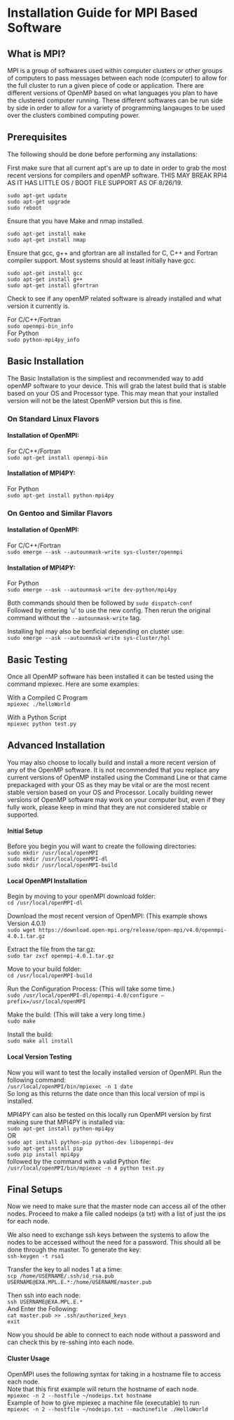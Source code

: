 # Installation Guide for MPI Based Software

## What is MPI?

MPI is a group of softwares used within computer clusters or other groups of computers to pass messages between each node (computer) to allow for the full cluster to run a given piece of code or application. There are different versions of OpenMP based on what languages you plan to have the clustered computer running. These different softwares can be run side by side in order to allow for a variety of programming langauges to be used over the clusters combined computing power.

## Prerequisites

The following should be done before performing any installations:

First make sure that all current apt's are up to date in order to grab the most recent versions for compilers and openMP software.
THIS MAY BREAK RPI4 AS IT HAS LITTLE OS / BOOT FILE SUPPORT AS OF 8/26/19.

`sudo apt-get update` <br />
`sudo apt-get upgrade` <br />
`sudo reboot` <br />

Ensure that you have Make and nmap installed.

`sudo apt-get install make` <br />
`sudo apt-get install nmap` <br />

Ensure that gcc, g++ and gfortran are all installed for C, C++ and Fortran compiler support. Most systems should at least initially have gcc.

`sudo apt-get install gcc` <br />
`sudo apt-get install g++` <br />
`sudo apt-get install gfortran` <br />

Check to see if any openMP related software is already installed and what version it currently is.

For C/C++/Fortran <br />
`sudo openmpi-bin_info` <br />
For Python <br />
`sudo python-mpi4py_info` <br />

## Basic Installation

The Basic Installation is the simpliest and recommended way to add openMP software to your device. This will grab the latest build that is stable based on your OS and Processor type. This may mean that your installed version will not be the latest OpenMP version but this is fine.

### On Standard Linux Flavors

#### Installation of OpenMPI:
For C/C++/Fortran <br />
`sudo apt-get install openmpi-bin` <br />

#### Installation of MPI4PY:
For Python <br />
`sudo apt-get install python-mpi4py` <br />

### On Gentoo and Similar Flavors

#### Installation of OpenMPI:
For C/C++/Fortran <br />
`sudo emerge --ask --autounmask-write sys-cluster/openmpi` <br />

#### Installation of MPI4PY:
For Python <br />
`sudo emerge --ask --autounmask-write dev-python/mpi4py` <br />

Both commands should then be followed by
`sudo dispatch-conf` <br />
Followed by entering 'u' to use the new config. Then rerun the original command without the `--autounmask-write` tag.

Installing hpl may also be benficial depending on cluster use: <br />
`sudo emerge --ask --autounmask-write sys-cluster/hpl` <br />

## Basic Testing

Once all OpenMP software has been installed it can be tested using the command mpiexec. Here are some examples:

With a Compiled C Program <br />
`mpiexec ./helloWorld`<br />

With a Python Script <br />
`mpiexec python test.py`<br />

## Advanced Installation

You may also choose to locally build and install a more recent version of any of the OpenMP software. It is not recommended that you replace any current versions of OpenMP installed using the Command Line or that came prepackaged with your OS as they may be vital or are the most recent stable version based on your OS and Processor. Locally building newer versions of OpenMP software may work on your computer but, even if they fully work, please keep in mind that they are not considered stable or supported.

#### Initial Setup

Before you begin you will want to create the following directories: <br />
`sudo mkdir /usr/local/openMPI` <br />
`sudo mkdir /usr/local/openMPI-dl` <br />
`sudo mkdir /usr/local/openMPI-build` <br />

#### Local OpenMPI Installation

Begin by moving to your openMPI download folder: <br />
`cd /usr/local/openMPI-dl` <br />

Download the most recent version of OpenMPI: (This example shows Version 4.0.1) <br />
`sudo wget https://download.open-mpi.org/release/open-mpi/v4.0/openmpi-4.0.1.tar.gz`<br />

Extract the file from the tar.gz: <br />
`sudo tar zxcf openmpi-4.0.1.tar.gz` <br />

Move to your build folder: <br />
`cd /usr/local/openMPI-build` <br />

Run the Configuration Process: (This will take some time.) <br />
`sudo /usr/local/openMPI-dl/openmpi-4.0/configure –prefix=/usr/local/openMPI` <br />

Make the build: (This will take a very long time.) <br />
`sudo make` <br />

Install the build: <br />
`sudo make all install`

#### Local Version Testing

Now you will want to test the locally installed version of OpenMPI. 
Run the following command: <br />
`/usr/local/openMPI/bin/mpiexec -n 1 date` <br />
So long as this returns the date once than this local version of mpi is installed.

MPI4PY can also be tested on this locally run OpenMPI version by first making sure that MPI4PY is installed via: <br />
`sudo apt-get install python-mpi4py` <br />
OR <br />
`sudo apt install python-pip python-dev libopenmpi-dev`<br />
`sudo apt-get install pip` <br />
`sudo pip install mpi4py` <br />
followed by the command with a valid Python file: <br />
`/usr/local/openMPI/bin/mpiexec -n 4 python test.py` <br />

## Final Setups

Now we need to make sure that the master node can access all of the other nodes.
Proceed to make a file called nodeips (a txt) with a list of just the ips for each node.

We also need to exchange ssh keys between the systems to allow the nodes to be accessed without the need for a password.
This should all be done through the master.
To generate the key: <br />
`ssh-keygen -t rsa1` <br />

Transfer the key to all nodes 1 at a time: <br />
`scp /home/USERNAME/.ssh/id_rsa.pub USERNAME@EXA.MPL.E.*:/home/USERNAME/master.pub` <br />

Then ssh into each node: <br />
`ssh USERNAME@EXA.MPL.E.*` <br />
And Enter the Following: <br />
`cat master.pub >> .ssh/authorized_keys` <br />
`exit` <br />

Now you should be able to connect to each node without a password and can check this by re-sshing into each node.

#### Cluster Usage

OpenMPI uses the following syntax for taking in a hostname file to access each node. <br />
Note that this first example will return the hostname of each node. <br />
`mpiexec -n 2 --hostfile ~/nodeips.txt hostname` <br />
Example of how to give mpiexec a machine file (executable) to run <br />
`mpiexec -n 2 --hostfile ~/nodeips.txt --machinefile ./HelloWorld`<br />
